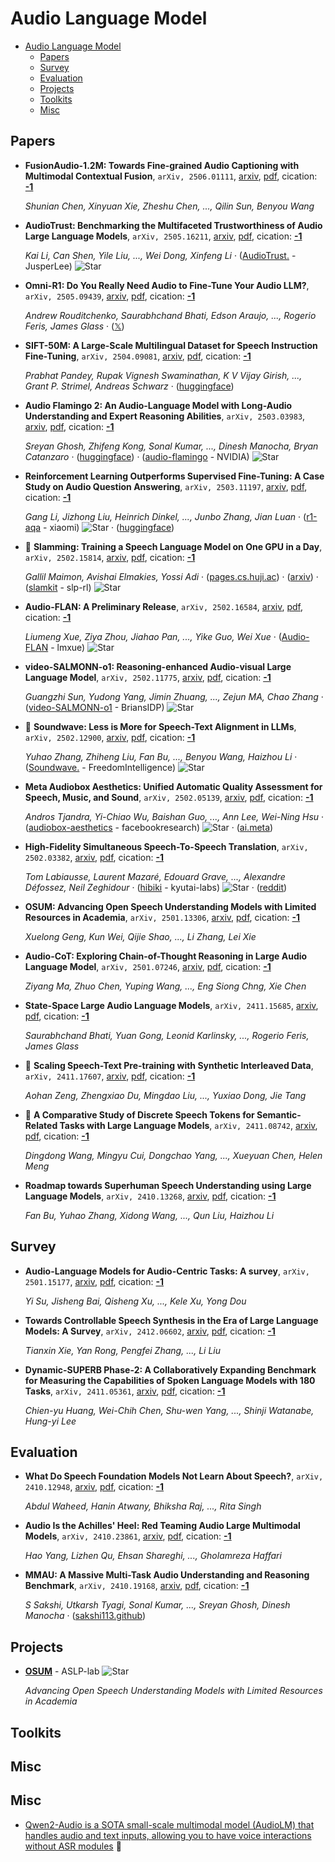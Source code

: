 # Audio Language Model

- [Audio Language Model](#audio-language-model) 
  - [Papers](#papers)
  - [Survey](#survey)
  - [Evaluation](#evaluation)
  - [Projects](#projects)
  - [Toolkits](#toolkits)
  - [Misc](#misc)


## Papers

- **FusionAudio-1.2M: Towards Fine-grained Audio Captioning with Multimodal 
  Contextual Fusion**, `arXiv, 2506.01111`, [arxiv](http://arxiv.org/abs/2506.01111v1), [pdf](http://arxiv.org/pdf/2506.01111v1.pdf), cication: [**-1**](None) 

	 *Shunian Chen, Xinyuan Xie, Zheshu Chen, ..., Qilin Sun, Benyou Wang*
- **AudioTrust: Benchmarking the Multifaceted Trustworthiness of Audio Large 
  Language Models**, `arXiv, 2505.16211`, [arxiv](http://arxiv.org/abs/2505.16211v1), [pdf](http://arxiv.org/pdf/2505.16211v1.pdf), cication: [**-1**](None) 

	 *Kai Li, Can Shen, Yile Liu, ..., Wei Dong, Xinfeng Li* · ([AudioTrust.](https://github.com/JusperLee/AudioTrust.) - JusperLee) ![Star](https://img.shields.io/github/stars/JusperLee/AudioTrust..svg?style=social&label=Star)
- **Omni-R1: Do You Really Need Audio to Fine-Tune Your Audio LLM?**, `arXiv, 2505.09439`, [arxiv](http://arxiv.org/abs/2505.09439v1), [pdf](http://arxiv.org/pdf/2505.09439v1.pdf), cication: [**-1**](None) 

	 *Andrew Rouditchenko, Saurabhchand Bhati, Edson Araujo, ..., Rogerio Feris, James Glass* · ([𝕏](https://x.com/arouditchenko/status/1922977115856576610))
- **SIFT-50M: A Large-Scale Multilingual Dataset for Speech Instruction 
  Fine-Tuning**, `arXiv, 2504.09081`, [arxiv](http://arxiv.org/abs/2504.09081v2), [pdf](http://arxiv.org/pdf/2504.09081v2.pdf), cication: [**-1**](None) 

	 *Prabhat Pandey, Rupak Vignesh Swaminathan, K V Vijay Girish, ..., Grant P. Strimel, Andreas Schwarz* · ([huggingface](https://huggingface.co/datasets/amazon-agi/SIFT-50M))
- **Audio Flamingo 2: An Audio-Language Model with Long-Audio Understanding 
  and Expert Reasoning Abilities**, `arXiv, 2503.03983`, [arxiv](http://arxiv.org/abs/2503.03983v1), [pdf](http://arxiv.org/pdf/2503.03983v1.pdf), cication: [**-1**](None) 

	 *Sreyan Ghosh, Zhifeng Kong, Sonal Kumar, ..., Dinesh Manocha, Bryan Catanzaro* · ([huggingface](https://huggingface.co/spaces/nvidia/audio-flamingo-2)) · ([audio-flamingo](https://github.com/NVIDIA/audio-flamingo) - NVIDIA) ![Star](https://img.shields.io/github/stars/NVIDIA/audio-flamingo.svg?style=social&label=Star)
- **Reinforcement Learning Outperforms Supervised Fine-Tuning: A Case Study 
  on Audio Question Answering**, `arXiv, 2503.11197`, [arxiv](http://arxiv.org/abs/2503.11197v1), [pdf](http://arxiv.org/pdf/2503.11197v1.pdf), cication: [**-1**](None) 

	 *Gang Li, Jizhong Liu, Heinrich Dinkel, ..., Junbo Zhang, Jian Luan* · ([r1-aqa](https://github.com/xiaomi/r1-aqa) - xiaomi) ![Star](https://img.shields.io/github/stars/xiaomi/r1-aqa.svg?style=social&label=Star) · ([huggingface](https://huggingface.co/mispeech/r1-aqa.))
- 🌟 **Slamming: Training a Speech Language Model on One GPU in a Day**, `arXiv, 2502.15814`, [arxiv](http://arxiv.org/abs/2502.15814v1), [pdf](http://arxiv.org/pdf/2502.15814v1.pdf), cication: [**-1**](None) 

	 *Gallil Maimon, Avishai Elmakies, Yossi Adi* · ([pages.cs.huji.ac](https://pages.cs.huji.ac.il/adiyoss-lab/slamming/)) · ([arxiv](https://arxiv.org/abs/2502.15814)) · ([slamkit](https://github.com/slp-rl/slamkit) - slp-rl) ![Star](https://img.shields.io/github/stars/slp-rl/slamkit.svg?style=social&label=Star)
- **Audio-FLAN: A Preliminary Release**, `arXiv, 2502.16584`, [arxiv](http://arxiv.org/abs/2502.16584v1), [pdf](http://arxiv.org/pdf/2502.16584v1.pdf), cication: [**-1**](None) 

	 *Liumeng Xue, Ziya Zhou, Jiahao Pan, ..., Yike Guo, Wei Xue* · ([Audio-FLAN](https://github.com/lmxue/Audio-FLAN) - lmxue) ![Star](https://img.shields.io/github/stars/lmxue/Audio-FLAN.svg?style=social&label=Star)
- **video-SALMONN-o1: Reasoning-enhanced Audio-visual Large Language Model**, `arXiv, 2502.11775`, [arxiv](http://arxiv.org/abs/2502.11775v1), [pdf](http://arxiv.org/pdf/2502.11775v1.pdf), cication: [**-1**](None) 

	 *Guangzhi Sun, Yudong Yang, Jimin Zhuang, ..., Zejun MA, Chao Zhang* · ([video-SALMONN-o1](https://github.com/BriansIDP/video-SALMONN-o1) - BriansIDP) ![Star](https://img.shields.io/github/stars/BriansIDP/video-SALMONN-o1.svg?style=social&label=Star)
- 🌟 **Soundwave: Less is More for Speech-Text Alignment in LLMs**, `arXiv, 2502.12900`, [arxiv](http://arxiv.org/abs/2502.12900v1), [pdf](http://arxiv.org/pdf/2502.12900v1.pdf), cication: [**-1**](None) 

	 *Yuhao Zhang, Zhiheng Liu, Fan Bu, ..., Benyou Wang, Haizhou Li* · ([Soundwave.](https://github.com/FreedomIntelligence/Soundwave.) - FreedomIntelligence) ![Star](https://img.shields.io/github/stars/FreedomIntelligence/Soundwave..svg?style=social&label=Star)
- **Meta Audiobox Aesthetics: Unified Automatic Quality Assessment for 
  Speech, Music, and Sound**, `arXiv, 2502.05139`, [arxiv](http://arxiv.org/abs/2502.05139v1), [pdf](http://arxiv.org/pdf/2502.05139v1.pdf), cication: [**-1**](None) 

	 *Andros Tjandra, Yi-Chiao Wu, Baishan Guo, ..., Ann Lee, Wei-Ning Hsu* · ([audiobox-aesthetics](https://github.com/facebookresearch/audiobox-aesthetics) - facebookresearch) ![Star](https://img.shields.io/github/stars/facebookresearch/audiobox-aesthetics.svg?style=social&label=Star) · ([ai.meta](https://ai.meta.com/research/publications/meta-audiobox-aesthetics-unified-automatic-quality-assessment-for-speech-music-and-sound/))
- **High-Fidelity Simultaneous Speech-To-Speech Translation**, `arXiv, 2502.03382`, [arxiv](http://arxiv.org/abs/2502.03382v1), [pdf](http://arxiv.org/pdf/2502.03382v1.pdf), cication: [**-1**](None) 

	 *Tom Labiausse, Laurent Mazaré, Edouard Grave, ..., Alexandre Défossez, Neil Zeghidour* · ([hibiki](https://github.com/kyutai-labs/hibiki) - kyutai-labs) ![Star](https://img.shields.io/github/stars/kyutai-labs/hibiki.svg?style=social&label=Star) · ([reddit](https://www.reddit.com/r/LocalLLaMA/comments/1ij35u7/hibiki_by_kyutai_a_simultaneous_speechtospeech/))
- **OSUM: Advancing Open Speech Understanding Models with Limited Resources 
  in Academia**, `arXiv, 2501.13306`, [arxiv](http://arxiv.org/abs/2501.13306v1), [pdf](http://arxiv.org/pdf/2501.13306v1.pdf), cication: [**-1**](None) 

	 *Xuelong Geng, Kun Wei, Qijie Shao, ..., Li Zhang, Lei Xie*
- **Audio-CoT: Exploring Chain-of-Thought Reasoning in Large Audio Language 
  Model**, `arXiv, 2501.07246`, [arxiv](http://arxiv.org/abs/2501.07246v1), [pdf](http://arxiv.org/pdf/2501.07246v1.pdf), cication: [**-1**](None) 

	 *Ziyang Ma, Zhuo Chen, Yuping Wang, ..., Eng Siong Chng, Xie Chen*
- **State-Space Large Audio Language Models**, `arXiv, 2411.15685`, [arxiv](http://arxiv.org/abs/2411.15685v1), [pdf](http://arxiv.org/pdf/2411.15685v1.pdf), cication: [**-1**](None) 

	 *Saurabhchand Bhati, Yuan Gong, Leonid Karlinsky, ..., Rogerio Feris, James Glass*
- 🌟 **Scaling Speech-Text Pre-training with Synthetic Interleaved Data**, `arXiv, 2411.17607`, [arxiv](http://arxiv.org/abs/2411.17607v1), [pdf](http://arxiv.org/pdf/2411.17607v1.pdf), cication: [**-1**](None) 

	 *Aohan Zeng, Zhengxiao Du, Mingdao Liu, ..., Yuxiao Dong, Jie Tang*
- 🌟 **A Comparative Study of Discrete Speech Tokens for Semantic-Related Tasks 
  with Large Language Models**, `arXiv, 2411.08742`, [arxiv](http://arxiv.org/abs/2411.08742v1), [pdf](http://arxiv.org/pdf/2411.08742v1.pdf), cication: [**-1**](None) 

	 *Dingdong Wang, Mingyu Cui, Dongchao Yang, ..., Xueyuan Chen, Helen Meng*
- **Roadmap towards Superhuman Speech Understanding using Large Language 
  Models**, `arXiv, 2410.13268`, [arxiv](http://arxiv.org/abs/2410.13268v1), [pdf](http://arxiv.org/pdf/2410.13268v1.pdf), cication: [**-1**](None)

	 *Fan Bu, Yuhao Zhang, Xidong Wang, ..., Qun Liu, Haizhou Li*

## Survey

- **Audio-Language Models for Audio-Centric Tasks: A survey**, `arXiv, 2501.15177`, [arxiv](http://arxiv.org/abs/2501.15177v1), [pdf](http://arxiv.org/pdf/2501.15177v1.pdf), cication: [**-1**](None) 

	 *Yi Su, Jisheng Bai, Qisheng Xu, ..., Kele Xu, Yong Dou*
- **Towards Controllable Speech Synthesis in the Era of Large Language 
  Models: A Survey**, `arXiv, 2412.06602`, [arxiv](http://arxiv.org/abs/2412.06602v1), [pdf](http://arxiv.org/pdf/2412.06602v1.pdf), cication: [**-1**](None) 

	 *Tianxin Xie, Yan Rong, Pengfei Zhang, ..., Li Liu*
- **Dynamic-SUPERB Phase-2: A Collaboratively Expanding Benchmark for 
  Measuring the Capabilities of Spoken Language Models with 180 Tasks**, `arXiv, 2411.05361`, [arxiv](http://arxiv.org/abs/2411.05361v1), [pdf](http://arxiv.org/pdf/2411.05361v1.pdf), cication: [**-1**](None) 

	 *Chien-yu Huang, Wei-Chih Chen, Shu-wen Yang, ..., Shinji Watanabe, Hung-yi Lee*

## Evaluation

- **What Do Speech Foundation Models Not Learn About Speech?**, `arXiv, 2410.12948`, [arxiv](http://arxiv.org/abs/2410.12948v1), [pdf](http://arxiv.org/pdf/2410.12948v1.pdf), cication: [**-1**](None) 

	 *Abdul Waheed, Hanin Atwany, Bhiksha Raj, ..., Rita Singh*
- **Audio Is the Achilles' Heel: Red Teaming Audio Large Multimodal Models**, `arXiv, 2410.23861`, [arxiv](http://arxiv.org/abs/2410.23861v1), [pdf](http://arxiv.org/pdf/2410.23861v1.pdf), cication: [**-1**](None) 

	 *Hao Yang, Lizhen Qu, Ehsan Shareghi, ..., Gholamreza Haffari*
- **MMAU: A Massive Multi-Task Audio Understanding and Reasoning Benchmark**, `arXiv, 2410.19168`, [arxiv](http://arxiv.org/abs/2410.19168v1), [pdf](http://arxiv.org/pdf/2410.19168v1.pdf), cication: [**-1**](None) 

	 *S Sakshi, Utkarsh Tyagi, Sonal Kumar, ..., Sreyan Ghosh, Dinesh Manocha* · ([sakshi113.github](https://sakshi113.github.io/mmau_homepage/))

## Projects

- [**OSUM**](https://github.com/ASLP-lab/OSUM) - ASLP-lab ![Star](https://img.shields.io/github/stars/ASLP-lab/OSUM.svg?style=social&label=Star) 

	 *Advancing Open Speech Understanding Models with Limited Resources in Academia*

## Toolkits


## Misc
## Misc
- [Qwen2-Audio is a SOTA small-scale multimodal model (AudioLM) that handles audio and text inputs, allowing you to have voice interactions without ASR modules](https://huggingface.co/NexaAIDev/Qwen2-Audio-7B-GGUF)  🤗 